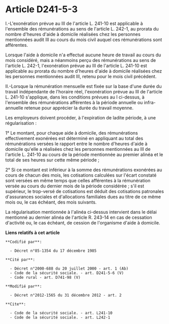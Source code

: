 # Article D241-5-3

I.-L'exonération prévue au III de l'article L. 241-10 est applicable à l'ensemble des rémunérations au sens de l'article L.
242-1, au prorata du nombre d'heures d'aide à domicile réalisées chez les personnes mentionnées audit III au cours du mois
civil auquel ces rémunérations sont afférentes. 

Lorsque l'aide à domicile n'a effectué aucune heure de travail au cours du mois considéré, mais a néanmoins perçu des
rémunérations au sens de l'article L. 242-1, l'exonération prévue au III de l'article L. 241-10 est applicable au prorata du
nombre d'heures d'aide à domicile réalisées chez les personnes mentionnées audit III, retenu pour le mois civil précédent. 

II.-Lorsque la rémunération mensuelle est fixée sur la base d'une durée du travail indépendante de l'horaire réel,
l'exonération prévue au III de l'article L. 241-10 s'applique, dans les conditions prévues au I ci-dessus, à l'ensemble des
rémunérations afférentes à la période annuelle ou infra-annuelle retenue pour apprécier la durée du travail moyenne. 

Les employeurs doivent procéder, à l'expiration de ladite période, à une régularisation : 

1° Le montant, pour chaque aide à domicile, des rémunérations effectivement exonérées est déterminé en appliquant au total
des rémunérations versées le rapport entre le nombre d'heures d'aide à domicile qu'elle a réalisées chez les personnes
mentionnées au III de l'article L. 241-10 au cours de la période mentionnée au premier alinéa et le total de ses heures sur
cette même période ; 

2° Si ce montant est inférieur à la somme des rémunérations exonérées au cours de chacun des mois, les cotisations calculées
sur l'écart constaté sont versées en même temps que celles afférentes à la rémunération versée au cours du dernier mois de la
période considérée ; s'il est supérieur, le trop-versé de cotisations est déduit des cotisations patronales d'assurances
sociales et d'allocations familiales dues au titre de ce même mois ou, le cas échéant, des mois suivants. 

La régularisation mentionnée à l'alinéa ci-dessus intervient dans le délai mentionné au dernier alinéa de l'article R. 243-14
en cas de cessation d'activité ou, le cas échéant, de cession de l'organisme d'aide à domicile.

**Liens relatifs à cet article**

	**Codifié par**:

	  - Décret n°85-1354 du 17 décembre 1985

	**Cité par**:

	  - Décret n°2000-688 du 20 juillet 2000 - art. 1 (Ab)
	  - Code de la sécurité sociale. - art. D241-5-6 (V)
	  - Code rural - art. D741-98 (V)

	**Modifié par**:

	  - Décret n°2012-1565 du 31 décembre 2012 - art. 2

	**Cite**:

	  - Code de la sécurité sociale. - art. L241-10
	  - Code de la sécurité sociale. - art. L242-1
